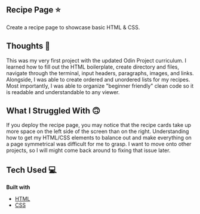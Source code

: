 ## Recipe Page ⭐️
Create a recipe page to showcase basic HTML & CSS.    

## Thoughts 💭
This was my very first project with the updated Odin Project curriculum. I learned how to fill out the HTML boilerplate, create directory and files, navigate through the terminal, input headers, paragraphs, images, and links. Alongside, I was able to create ordered and unordered lists for my recipes. Most importantly, I was able to organize "beginner friendly" clean code so it is readable and understandable to any viewer. 

## What I Struggled With 🙃
If you deploy the recipe page, you may notice that the recipe cards take up more space on the left side of the screen than on the right. Understanding how to get my HTML/CSS elements to balance out and make everything on a page symmetrical was difficult for me to grasp. I want to move onto other projects, so I will might come back around to fixing that issue later.

## Tech Used 💻
<b>Built with</b>
- [HTML](https://developer.mozilla.org/en-US/docs/Web/HTML) 
- [CSS](https://developer.mozilla.org/en-US/docs/Web/CSS)
